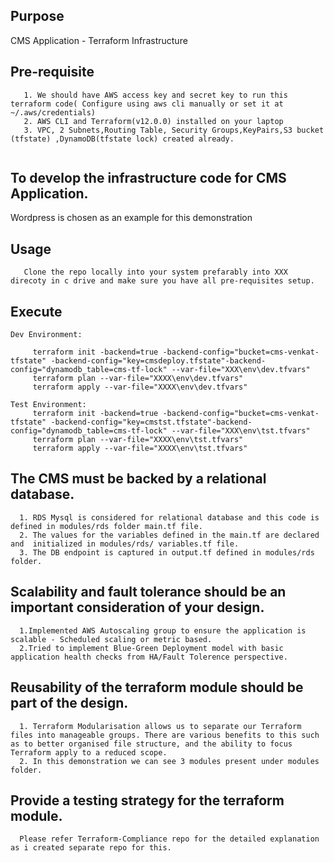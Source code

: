 ## Purpose
CMS Application - Terraform Infrastructure

## Pre-requisite
```console
   1. We should have AWS access key and secret key to run this terraform code( Configure using aws cli manually or set it at ~/.aws/credentials)
   2. AWS CLI and Terraform(v12.0.0) installed on your laptop
   3. VPC, 2 Subnets,Routing Table, Security Groups,KeyPairs,S3 bucket (tfstate) ,DynamoDB(tfstate lock) created already.
   
 ```  
## To develop the infrastructure code for CMS Application.
  Wordpress is chosen as an example for this demonstration
  
## Usage
```console
   Clone the repo locally into your system prefarably into XXX direcoty in c drive and make sure you have all pre-requisites setup.
```    
## Execute
```console
Dev Environment:

     terraform init -backend=true -backend-config="bucket=cms-venkat-tfstate" -backend-config="key=cmsdeploy.tfstate"-backend-config="dynamodb_table=cms-tf-lock" --var-file="XXX\env\dev.tfvars"
     terraform plan --var-file="XXXX\env\dev.tfvars"
     terraform apply --var-file="XXXX\env\dev.tfvars"

Test Environment:
     terraform init -backend=true -backend-config="bucket=cms-venkat-tfstate" -backend-config="key=cmstst.tfstate"-backend-config="dynamodb_table=cms-tf-lock" --var-file="XXX\env\tst.tfvars"
     terraform plan --var-file="XXXX\env\tst.tfvars"
     terraform apply --var-file="XXXX\env\tst.tfvars"

```
## The CMS must be backed by a relational database.
```console
  1. RDS Mysql is considered for relational database and this code is defined in modules/rds folder main.tf file. 
  2. The values for the variables defined in the main.tf are declared and  initialized in modules/rds/ variables.tf file. 
  3. The DB endpoint is captured in output.tf defined in modules/rds folder.
  ```
## Scalability and fault tolerance should be an important consideration of your design.
```console
  1.Implemented AWS Autoscaling group to ensure the application is scalable - Scheduled scaling or metric based.
  2.Tried to implement Blue-Green Deployment model with basic application health checks from HA/Fault Tolerence perspective.
 ``` 
## Reusability of the terraform module should be part of the design.
```console
  1. Terraform Modularisation allows us to separate our Terraform files into manageable groups. There are various benefits to this such as to better organised file structure, and the ability to focus Terraform apply to a reduced scope. 
  2. In this demonstration we can see 3 modules present under modules folder. 
 ``` 
## Provide a testing strategy for the terraform module.
```console
  Please refer Terraform-Compliance repo for the detailed explanation as i created separate repo for this.
```
